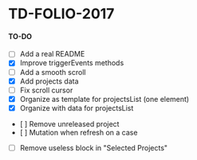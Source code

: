 # TD-FOLIO-2017

#### TO-DO
- [ ] Add a real README
- [X] Improve triggerEvents methods
- [ ] Add a smooth scroll
- [X] Add projects data
- [ ] Fix scroll cursor
- [X] Organize as template for projectsList (one element)
- [X] Organize with data for projectsList
- [ ] Remove unreleased project
- [ ] Mutation when refresh on a case
- [ ] Remove useless block in "Selected Projects"

